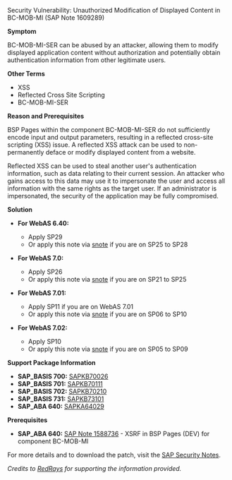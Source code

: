 Security Vulnerability: Unauthorized Modification of Displayed Content in BC-MOB-MI (SAP Note 1609289)

**Symptom**

BC-MOB-MI-SER can be abused by an attacker, allowing them to modify displayed application content without authorization and potentially obtain authentication information from other legitimate users.

**Other Terms**

- XSS
- Reflected Cross Site Scripting
- BC-MOB-MI-SER

**Reason and Prerequisites**

BSP Pages within the component BC-MOB-MI-SER do not sufficiently encode input and output parameters, resulting in a reflected cross-site scripting (XSS) issue. A reflected XSS attack can be used to non-permanently deface or modify displayed content from a website.

Reflected XSS can be used to steal another user's authentication information, such as data relating to their current session. An attacker who gains access to this data may use it to impersonate the user and access all information with the same rights as the target user. If an administrator is impersonated, the security of the application may be fully compromised.

**Solution**

- **For WebAS 6.40:**
  - Apply SP29
  - Or apply this note via [snote](https://me.sap.com/note/1609289) if you are on SP25 to SP28

- **For WebAS 7.0:**
  - Apply SP26
  - Or apply this note via [snote](https://me.sap.com/note/1609289) if you are on SP21 to SP25

- **For WebAS 7.01:**
  - Apply SP11 if you are on WebAS 7.01
  - Or apply this note via [snote](https://me.sap.com/note/1609289) if you are on SP06 to SP10

- **For WebAS 7.02:**
  - Apply SP10
  - Or apply this note via [snote](https://me.sap.com/note/1609289) if you are on SP05 to SP09

**Support Package Information**

- **SAP_BASIS 700:** [SAPKB70026](https://me.sap.com/supportpackage/SAPKB70026)
- **SAP_BASIS 701:** [SAPKB70111](https://me.sap.com/supportpackage/SAPKB70111)
- **SAP_BASIS 702:** [SAPKB70210](https://me.sap.com/supportpackage/SAPKB70210)
- **SAP_BASIS 731:** [SAPKB73101](https://me.sap.com/supportpackage/SAPKB73101)
- **SAP_ABA 640:** [SAPKA64029](https://me.sap.com/supportpackage/SAPKA64029)

**Prerequisites**

- **SAP_ABA 640:** [SAP Note 1588736](https://me.sap.com/notes/1588736) - XSRF in BSP Pages (DEV) for component BC-MOB-MI

For more details and to download the patch, visit the [SAP Security Notes](https://me.sap.com/note/1609289).

*Credits to [RedRays](https://redrays.io) for supporting the information provided.*